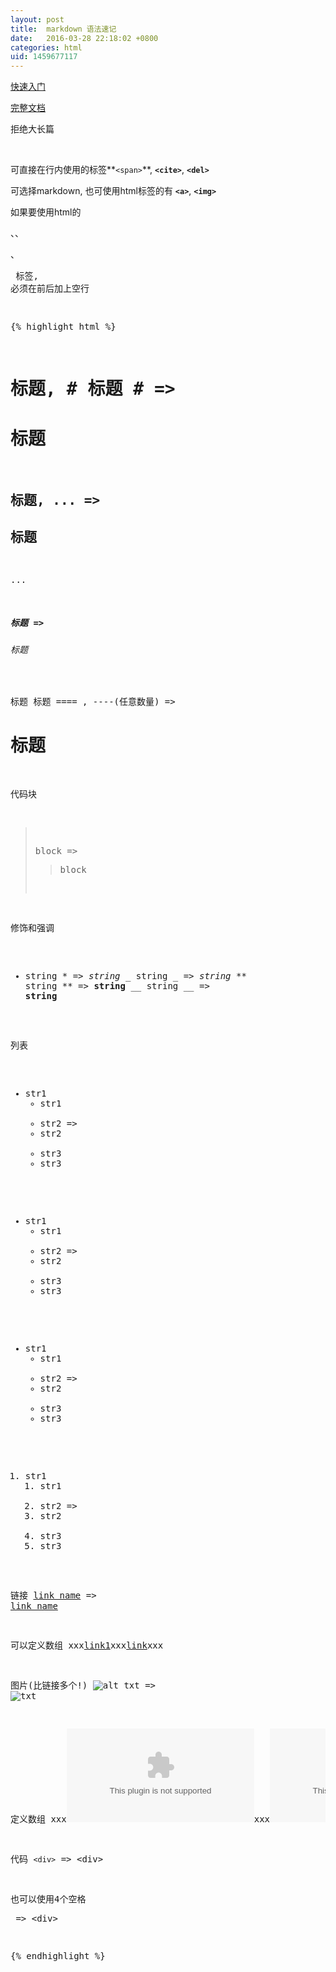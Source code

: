 ```yaml
---
layout: post
title:  markdown 语法速记
date:   2016-03-28 22:18:02 +0800
categories: html
uid: 1459677117
---
```

[快速入门](http://wowubuntu.com/markdown/basic.html)

[完整文档](http://wowubuntu.com/markdown/)

拒绝大长篇

<br>

可直接在行内使用的标签**`<span>`**, **`<cite>`**, **`<del>`**

可选择markdown, 也可使用html标签的有 **`<a>`**, **`<img>`**

如果要使用html的<div>、<table>、<pre>、<p> 标签, 必须在前后加上空行

{% highlight html %}
# 标题, # 标题 # => <h1>标题</h1>
## 标题, ... => <h2>标题</h2>
...
##### 标题 => <h6>标题</h6>

标题     标题
==== , ----(任意数量)   => <h1>标题</h1>

代码块
> block => <blockquote>block</blockquote>


修饰和强调
* string * => <em>string</em>
_ string _ => <em>string</em>
** string ** => <strong>string</strong>
__ string __ => <strong>string</strong>


列表
* str1      <ul><li>str1</li> 
* str2  =>      <li>str2</li>
* str3          <li>str3</li></ul>

+ str1      <ul><li>str1</li> 
+ str2  =>      <li>str2</li>
+ str3          <li>str3</li></ul>

- str1      <ul><li>str1</li> 
- str2  =>      <li>str2</li>
- str3          <li>str3</li></ul>

1. str1      <ol><li>str1</li> 
2. str2  =>      <li>str2</li>
3. str3          <li>str3</li></ol>

链接
[link name](www.xx.com "title") => <a href="www.xx.com" title="title">link name</a>

可以定义数组
xxx[link1][1]xxx[link][2]xxx

[1]: www.xx1.com "title xx"
[2]: www.xx2.com

图片(比链接多个!)
![alt txt](/path/img.jpg "title") => <img src="/path/img.jpg" title="title" alt="txt" />

定义数组
xxx![alt txt1][1]xxx![alt txt2][2]xxx

[1]: /path/img1.jpg "title xx"
[2]: /path/img2.jpg

代码
`<div>` => &lt;div&gt;

也可以使用4个空格
    <div> => &lt;div&gt;


{% endhighlight %}